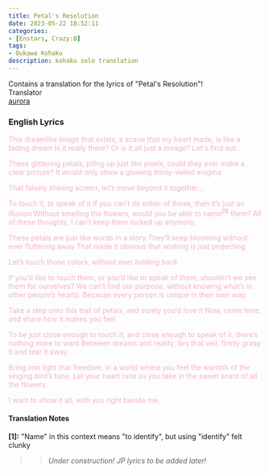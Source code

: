 ```yaml
---
title: Petal's Resolution
date: 2023-05-22 18:52:11
categories:
- [Enstars, Crazy:B]
tags:
- Oukawa Kohaku
description: kohaku solo translation
---
```


<div class="preview-wrapper reverse" style="--storyColor: #hex;--storyColor-rgb: r,g,b;--storyColor-h: hue;--storyColor-s: saturation%;--storyColor-l: lightness%;">
  <div class="grid-wrapper">
      <div class="preview-background" style="background-image: url('https://res.cloudinary.com/djq41tb84/image/upload/v1708137241/translation%20site/masterlist/fw9ixyoo3uaurmsgodoc.png')"></div>
      <div class="preview-box" style="background: calc(var(--card-background) + 2%)">
          <div class="info-area">
              <div class="synopsis" style="width: 90%;">
                Contains a translation for the lyrics of "Petal's Resolution"!
              </div>
          </div>
          <div class="info-item tl">
              <div class="label">
                  Translator
              </div>
              <div class="value">
                  <a href="https://twitter.com/azurecrystalz">aurora</a>
              </div>
            </div>
        </div>
  </div>
</div>

<!-- more -->

<div style="margin-top: 3%">
  <style>
    .hint--error.hint--top-left:before, .hint--error.hint--top-right:before, .hint--error.hint--top:before {
    border-top-color: #6a3446;
    }
    .hint--error:after {
    background-color: #6a3446;
    text-shadow: 0 -1px 0px #592726;
    }
    [character] {
      --dark-mode: hsl(var(--hue), 30%, 30%);
      display: flex;
    }
    [character]::before {
      position: absolute;
      margin-left: 75px;
    }
    [character] p {
      max-width: calc(100% - 75px);
      margin-left: 75px;
      color: inherit;
    }
    :root[theme='dark'] [character] p {
      background: var(--dark-mode);
    }
    :root[theme='dark'] [character] p .thought {
      color: #9f9fff;
    }
    :root[theme='light'] [character] p {
      background: var(--light-mode);
    }
    [character] p:first-child {
      margin-top: 20px;
      border-top-left-radius: 0px;
    }
    [character] p:first-child::before {
      position: absolute;
      left: 0;
    }
    [character]::after {
      display: none;
      left: 65px;
      top: 37px;
    }
    .msr-narration {
      display: flex;
      align-items: center;
      margin: 20px 0px;
      gap: 5px;
    }
    .msr-narration::before {
      content: "";
      display: inline-block;
      background: var(--article-text);
      height: 1px;
      width: 15%;
    }
    .msr-narration p {
      margin: 0;
    }
    blockquote{
      margin-top: 12px;
    }
  </style>

### English Lyrics

<span style="color: #F4B3C2;">This dreamlike image that exists, a scene that my heart made, is like a fading dream</span>
<span style="color: #F4B3C2;">Is it really there? Or is it all just a mirage? Let's find out.</span>

<span style="color: #F4B3C2;">These glittering petals, piling up just like pixels, could they ever make a clear picture?</span>
<span style="color: #F4B3C2;">It would only show a glowing thinly-veiled enigma.</span>

<span style="color: #F4B3C2;">That falsely shining screen, let’s move beyond it together…</span>

<span style="color: #F4B3C2;">To touch it, to speak of it</span>
<span style="color: #F4B3C2;">If you can’t do either of those, then it’s just an illusion</span>
<span style="color: #F4B3C2;">Without smelling the flowers, would you be able to name<sup><b>(1)</b></sup> them?</span>
<span style="color: #F4B3C2;">All of these thoughts, I can’t keep them locked up anymore.</span>

<span style="color: #F4B3C2;">These petals are just like words in a story</span>
<span style="color: #F4B3C2;">They’ll keep blooming without ever fluttering away</span>
<span style="color: #F4B3C2;">That made it obvious that wishing is just projecting</span>

<span style="color: #F4B3C2;">Let’s touch those colors, without ever holding back</span>

<span style="color: #F4B3C2;">If you’d like to touch them, or you’d like to speak of them, shouldn’t we see them for ourselves?</span>
<span style="color: #F4B3C2;">We can’t find our purpose, without knowing what’s in other people’s hearts.</span>
<span style="color: #F4B3C2;">Because every person is unique in their own way.</span>

<span style="color: #F4B3C2;">Take a step onto this trail of petals, and surely you’d love it</span>
<span style="color: #F4B3C2;">Now, come here, and share how it makes you feel</span>

<span style="color: #F4B3C2;">To be just close enough to touch it, and close enough to speak of it, there’s nothing more to want</span>
<span style="color: #F4B3C2;">Between dreams and reality, lies that veil, firmly grasp it and tear it away</span>

<span style="color: #F4B3C2;">Bring into light that freedom, in a world where you feel the warmth of the singing bird’s tune.</span>
<span style="color: #F4B3C2;">Let your heart race as you take in the sweet scent of all the flowers.</span>

<span style="color: #F4B3C2;">I want to show it all, with you right beside me.</span>

<h4>Translation Notes</h4>
<b>[1]:</b> "Name" in this context means "to identify", but using "identify" felt clunky

>> <i>Under construction! JP lyrics to be added later!</i>
  <!-- CONTENT GOES HERE -->

  <!-- 
  SPEECH BUBBLE FORMAT: 
  {% bubble [CHARACTER_FIRST_NAME] [ATTRIBUTE(optional)]}
    DIALOGUE TEXT HERE

    ADD A LINE SPACE FOR A NEW LINE

    <th>EMBED THOUGHT DIALOGUE WITH THESE TAGS</th>
  {% endbubble %}
  -->

  </div>
